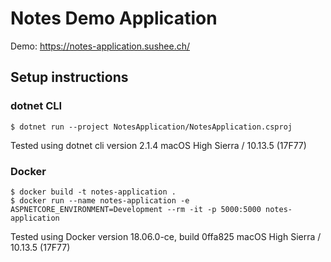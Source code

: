 # Notes Demo Application

Demo: https://notes-application.sushee.ch/

## Setup instructions

### dotnet CLI

```
$ dotnet run --project NotesApplication/NotesApplication.csproj
```

Tested using dotnet cli version 2.1.4
macOS High Sierra / 10.13.5 (17F77)

### Docker

```
$ docker build -t notes-application .
$ docker run --name notes-application -e ASPNETCORE_ENVIRONMENT=Development --rm -it -p 5000:5000 notes-application
```

Tested using Docker version 18.06.0-ce, build 0ffa825
macOS High Sierra / 10.13.5 (17F77)
